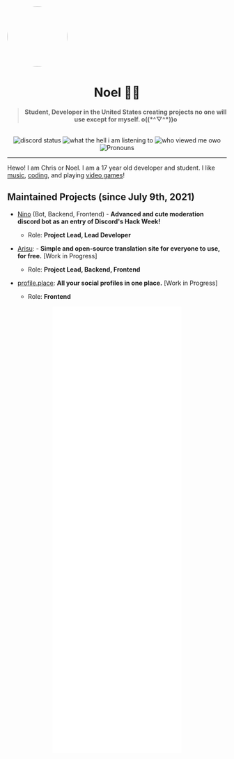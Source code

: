 <div align='center'>
  <div align='left'>
    <img
      src='https://cdn.floofy.dev/images/trans.png'
      style='border-radius: 50%;'
      width='138'
      height='138'
    />
  </div>

  <h1>Noel 🐾🌺</h1>
  <blockquote><strong>Student, Developer in the United States creating projects no one will use except for myself. o((*^▽^*))o</strong></blockquote>

  <br />

  <img alt="discord status" src="https://nocache.advaith.workers.dev/?url=https://img.shields.io/endpoint?url=https://dev.discordprofiles.me/api/badge/status/280158289667555328" />
  <img alt="what the hell i am listening to" src="https://nocache.advaith.workers.dev/?url=https://img.shields.io/endpoint?url=https://dev.discordprofiles.me/api/badge/spotify/280158289667555328" />
  <img alt="who viewed me owo" src="https://komarev.com/ghpvc/?username=auguwu" />
  <img alt='Pronouns' src='https://img.shields.io/endpoint?url=https://pronoundb.org/shields/6004d014406af11e4593a013' />
</div>

<hr />

Hewo! I am Chris or Noel. I am a 17 year old developer and student. I like [music](https://last.fm/user/auguwu), [coding](https://wakatime.com/@auguwu), and playing [video games](https://steamcommunity.com/id/auguwu)!

## Maintained Projects (since July 9th, 2021)
- [Nino](https://github.com/NinoDiscord/Nino) (Bot, Backend, Frontend) - **Advanced and cute moderation discord bot as an entry of Discord's Hack Week!**
  - Role: **Project Lead, Lead Developer**

- [Arisu](https://github.com/arisuland): - **Simple and open-source translation site for everyone to use, for free.** [Work in Progress]
  - Role: **Project Lead, Backend, Frontend**

- [profile.place](https://profile.place): **All your social profiles in one place.** [Work in Progress]
  - Role: **Frontend**

<div align='center'>
  <img src='./github-metrics.svg' alt='peepee poopoo' />
</div>
